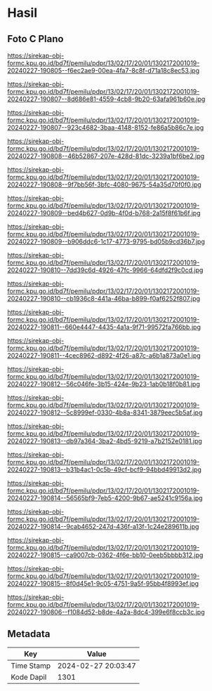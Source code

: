 # Hasil

## Foto C Plano

https://sirekap-obj-formc.kpu.go.id/bd7f/pemilu/pdpr/13/02/17/20/01/1302172001019-20240227-190805--f6ec2ae9-00ea-4fa7-8c8f-d71a18c8ec53.jpg

https://sirekap-obj-formc.kpu.go.id/bd7f/pemilu/pdpr/13/02/17/20/01/1302172001019-20240227-190807--8d686e81-4559-4cb8-9b20-63afa961b60e.jpg

https://sirekap-obj-formc.kpu.go.id/bd7f/pemilu/pdpr/13/02/17/20/01/1302172001019-20240227-190807--923c4682-3baa-4148-8152-fe86a5b86c7e.jpg

https://sirekap-obj-formc.kpu.go.id/bd7f/pemilu/pdpr/13/02/17/20/01/1302172001019-20240227-190808--46b52867-207e-428d-81dc-3239a1bf6be2.jpg

https://sirekap-obj-formc.kpu.go.id/bd7f/pemilu/pdpr/13/02/17/20/01/1302172001019-20240227-190808--9f7bb56f-3bfc-4080-9675-54a35d70f0f0.jpg

https://sirekap-obj-formc.kpu.go.id/bd7f/pemilu/pdpr/13/02/17/20/01/1302172001019-20240227-190809--bed4b627-0d9b-4f0d-b768-2a15f8f61b6f.jpg

https://sirekap-obj-formc.kpu.go.id/bd7f/pemilu/pdpr/13/02/17/20/01/1302172001019-20240227-190809--b906ddc6-1c17-4773-9795-bd05b9cd36b7.jpg

https://sirekap-obj-formc.kpu.go.id/bd7f/pemilu/pdpr/13/02/17/20/01/1302172001019-20240227-190810--7dd39c6d-4926-47fc-9966-64dfd2f9c0cd.jpg

https://sirekap-obj-formc.kpu.go.id/bd7f/pemilu/pdpr/13/02/17/20/01/1302172001019-20240227-190810--cb1936c8-441a-46ba-b899-f0af6252f807.jpg

https://sirekap-obj-formc.kpu.go.id/bd7f/pemilu/pdpr/13/02/17/20/01/1302172001019-20240227-190811--660e4447-4435-4a1a-9f71-99572fa766bb.jpg

https://sirekap-obj-formc.kpu.go.id/bd7f/pemilu/pdpr/13/02/17/20/01/1302172001019-20240227-190811--4cec8962-d892-4f26-a87c-a6b1a873a0e1.jpg

https://sirekap-obj-formc.kpu.go.id/bd7f/pemilu/pdpr/13/02/17/20/01/1302172001019-20240227-190812--56c046fe-3b15-424e-9b23-1ab0b18f0b81.jpg

https://sirekap-obj-formc.kpu.go.id/bd7f/pemilu/pdpr/13/02/17/20/01/1302172001019-20240227-190812--5c8999ef-0330-4b8a-8341-3879eec5b5af.jpg

https://sirekap-obj-formc.kpu.go.id/bd7f/pemilu/pdpr/13/02/17/20/01/1302172001019-20240227-190813--db97a364-3ba2-4bd5-9219-a7b2152e0181.jpg

https://sirekap-obj-formc.kpu.go.id/bd7f/pemilu/pdpr/13/02/17/20/01/1302172001019-20240227-190813--b31b4ac1-0c5b-49cf-bcf9-94bbd49913d2.jpg

https://sirekap-obj-formc.kpu.go.id/bd7f/pemilu/pdpr/13/02/17/20/01/1302172001019-20240227-190814--56565bf9-7eb5-4200-9b67-ae5241c9156a.jpg

https://sirekap-obj-formc.kpu.go.id/bd7f/pemilu/pdpr/13/02/17/20/01/1302172001019-20240227-190814--9cab4652-247d-436f-a13f-1c24e289611b.jpg

https://sirekap-obj-formc.kpu.go.id/bd7f/pemilu/pdpr/13/02/17/20/01/1302172001019-20240227-190815--ca9007cb-0362-4f6e-bb10-0eeb5bbbb312.jpg

https://sirekap-obj-formc.kpu.go.id/bd7f/pemilu/pdpr/13/02/17/20/01/1302172001019-20240227-190815--8f0d45e1-9c05-4751-9a5f-95bb4f8993ef.jpg

https://sirekap-obj-formc.kpu.go.id/bd7f/pemilu/pdpr/13/02/17/20/01/1302172001019-20240227-190806--f1084d52-b8de-4a2a-8dc4-399e6f8ccb3c.jpg


## Metadata

| Key        | Value               |
| ---------- | ------------------- |
| Time Stamp | 2024-02-27 20:03:47 |
| Kode Dapil | 1301                |



